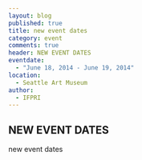 ```yaml
---
layout: blog
published: true
title: new event dates
category: event
comments: true
header: NEW EVENT DATES
eventdate: 
  - "June 18, 2014 - June 19, 2014"
location: 
  - Seattle Art Museum
author: 
  - IFPRI
---
```


## NEW EVENT DATES

new event dates
